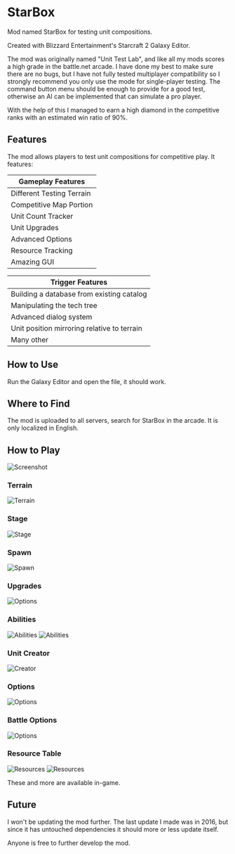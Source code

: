 # StarBox
Mod named StarBox for testing unit compositions.

Created with Blizzard Entertainment's Starcraft 2 Galaxy Editor.

The mod was originally named "Unit Test Lab", and like all my mods scores a high grade in the battle.net arcade. I have done my best to make sure there are no bugs, but I have not fully tested multiplayer compatibility so I strongly recommend you only use the mode for single-player testing. The command button menu should be enough to provide for a good test, otherwise an AI can be implemented that can simulate a pro player.

With the help of this I managed to earn a high diamond in the competitive ranks with an estimated win ratio of 90%.
## Features
The mod allows players to test unit compositions for competitive play.
It features:

| Gameplay Features |
| --- |
| Different Testing Terrain |
| Competitive Map Portion |
| Unit Count Tracker|
| Unit Upgrades |
| Advanced Options |
| Resource Tracking |
| Amazing GUI |

| Trigger Features |
| --- |
| Building a database from existing catalog |
| Manipulating the tech tree |
| Advanced dialog system |
| Unit position mirroring relative to terrain |
| Many other |

## How to Use
Run the Galaxy Editor and open the file, it should work.
## Where to Find
The mod is uploaded to all servers, search for StarBox in the arcade.
It is only localized in English.
## How to Play
![Screenshot](images/Screenshot1.jpg)
### Terrain
![Terrain](images/Help1.jpg)
### Stage
![Stage](images/Help2.jpg)
### Spawn
![Spawn](images/Help3.jpg)
### Upgrades
![Options](images/Help6.jpg)
### Abilities
![Abilities](images/Help4.jpg)
![Abilities](images/Help4.1.jpg)
### Unit Creator
![Creator](images/Help5.jpg)
### Options
![Options](images/Help5.1.jpg)
### Battle Options
![Options](images/Help5.2.jpg)
### Resource Table
![Resources](images/Help7.jpg)
![Resources](images/Help7.1.jpg)

These and more are available in-game.
## Future
I won't be updating the mod further. The last update I made was in 2016, but since it has untouched dependencies it should more or less update itself. 

Anyone is free to further develop the mod.
